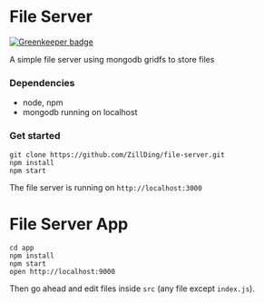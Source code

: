 File Server
============

[![Greenkeeper badge](https://badges.greenkeeper.io/zillding/file-server.svg)](https://greenkeeper.io/)

A simple file server using mongodb gridfs to store files

### Dependencies

+ node, npm
+ mongodb running on localhost

### Get started

```
git clone https://github.com/ZillDing/file-server.git
npm install
npm start
```

The file server is running on `http://localhost:3000`

File Server App
=====================

```
cd app
npm install
npm start
open http://localhost:9000
```

Then go ahead and edit files inside `src` (any file except `index.js`).
